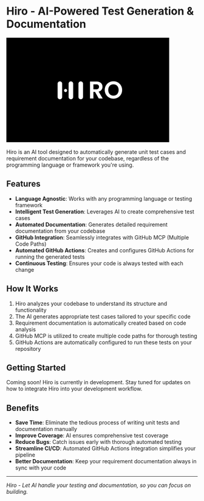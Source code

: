 # Hiro - AI-Powered Test Generation & Documentation

![Hiro Logo](static/logo.png)

Hiro is an AI tool designed to automatically generate unit test cases and requirement documentation for your codebase, regardless of the programming language or framework you're using.

## Features

- **Language Agnostic**: Works with any programming language or testing framework
- **Intelligent Test Generation**: Leverages AI to create comprehensive test cases
- **Automated Documentation**: Generates detailed requirement documentation from your codebase
- **GitHub Integration**: Seamlessly integrates with GitHub MCP (Multiple Code Paths)
- **Automated GitHub Actions**: Creates and configures GitHub Actions for running the generated tests
- **Continuous Testing**: Ensures your code is always tested with each change

## How It Works

1. Hiro analyzes your codebase to understand its structure and functionality
2. The AI generates appropriate test cases tailored to your specific code
3. Requirement documentation is automatically created based on code analysis
4. GitHub MCP is utilized to create multiple code paths for thorough testing
5. GitHub Actions are automatically configured to run these tests on your repository

## Getting Started

Coming soon! Hiro is currently in development. Stay tuned for updates on how to integrate Hiro into your development workflow.

## Benefits

- **Save Time**: Eliminate the tedious process of writing unit tests and documentation manually
- **Improve Coverage**: AI ensures comprehensive test coverage
- **Reduce Bugs**: Catch issues early with thorough automated testing
- **Streamline CI/CD**: Automated GitHub Actions integration simplifies your pipeline
- **Better Documentation**: Keep your requirement documentation always in sync with your code

---

_Hiro - Let AI handle your testing and documentation, so you can focus on building._
